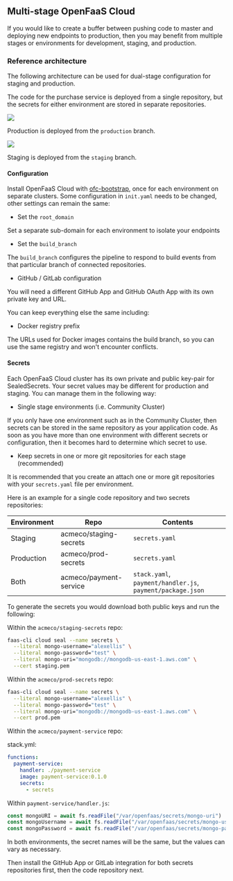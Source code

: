 ## Multi-stage OpenFaaS Cloud

If you would like to create a buffer between pushing code to master and deploying new endpoints to production, then you may benefit from multiple stages or environments for development, staging, and production.

### Reference architecture

The following architecture can be used for dual-stage configuration for staging and production.

The code for the purchase service is deployed from a single repository, but the secrets for either environment are stored in separate repositories.

![](/images/openfaas-cloud/multi-stage.png)

Production is deployed from the `production` branch.

![](/images/openfaas-cloud/multi-stage-2.png)

Staging is deployed from the `staging` branch.

#### Configuration

Install OpenFaaS Cloud with [ofc-bootstrap](https://github.com/openfaas-incubator/ofc-bootstrap), once for each environment on separate clusters. Some configuration in `init.yaml` needs to be changed, other settings can remain the same:

* Set the `root_domain`

Set a separate sub-domain for each environment to isolate your endpoints

* Set the `build_branch`

The `build_branch` configures the pipeline to respond to build events from that particular branch of connected repositories.

* GitHub / GitLab configuration

You will need a different GitHub App and GitHub OAuth App with its own private key and URL.

You can keep everything else the same including:

* Docker registry prefix

The URLs used for Docker images contains the build branch, so you can use the same registry and won't encounter conflicts.

#### Secrets

Each OpenFaaS Cloud cluster has its own private and public key-pair for SealedSecrets. Your secret values may be different for production and staging. You can manage them in the following way:

* Single stage environments (i.e. Community Cluster)

If you only have one environment such as in the Community Cluster, then secrets can be stored in the same repository as your application code. As soon as you have more than one environment with different secrets or configuration, then it becomes hard to determine which secret to use.

* Keep secrets in one or more git repositories for each stage (recommended)

It is recommended that you create an attach one or more git repositories with your `secrets.yaml` file per environment.

Here is an example for a single code repository and two secrets repositories:

| Environment      | Repo                         | Contents          |
|------------------|------------------------------|-------------------|
| Staging          | acmeco/staging-secrets       | `secrets.yaml`    |
| Production       | acmeco/prod-secrets          | `secrets.yaml`    |
| Both             | acmeco/payment-service       | `stack.yaml`, `payment/handler.js`, `payment/package.json`      |

To generate the secrets you would download both public keys and run the following:

Within the `acmeco/staging-secrets` repo:

```sh
faas-cli cloud seal --name secrets \
  --literal mongo-username="alexellis" \
  --literal mongo-password="test" \
  --literal mongo-uri="mongodb://mongodb-us-east-1.aws.com" \
  --cert staging.pem
```

Within the `acmeco/prod-secrets` repo:

```sh
faas-cli cloud seal --name secrets \
  --literal mongo-username="alexellis" \
  --literal mongo-password="test" \
  --literal mongo-uri="mongodb://mongodb-us-east-1.aws.com" \
  --cert prod.pem
```

Within the `acmeco/payment-service` repo:

stack.yml:

```yaml
functions:
  payment-service:
    handler: ./payment-service
    image: payment-service:0.1.0
    secrets:
      - secrets
```

Within `payment-service/handler.js`:

```js
const mongoURI = await fs.readFile("/var/openfaas/secrets/mongo-uri")
const mongoUsername = await fs.readFile("/var/openfaas/secrets/mongo-username")
const mongoPassword = await fs.readFile("/var/openfaas/secrets/mongo-password")
```

In both environments, the secret names will be the same, but the values can vary as necessary.

Then install the GitHub App or GitLab integration for both secrets repositories first, then the code repository next.
